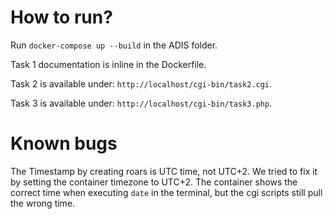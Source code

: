 # How to run?
Run ```docker-compose up --build``` in the ADIS folder.

Task 1 documentation is inline in the Dockerfile.

Task 2 is available under: ```http://localhost/cgi-bin/task2.cgi```.

Task 3 is available under: ```http://localhost/cgi-bin/task3.php```.

# Known bugs
The Timestamp by creating roars is UTC time, not UTC+2. We tried to fix it by setting the container timezone to UTC+2. The container shows the correct time when executing ```date``` in the terminal, but the cgi scripts still pull the wrong time.